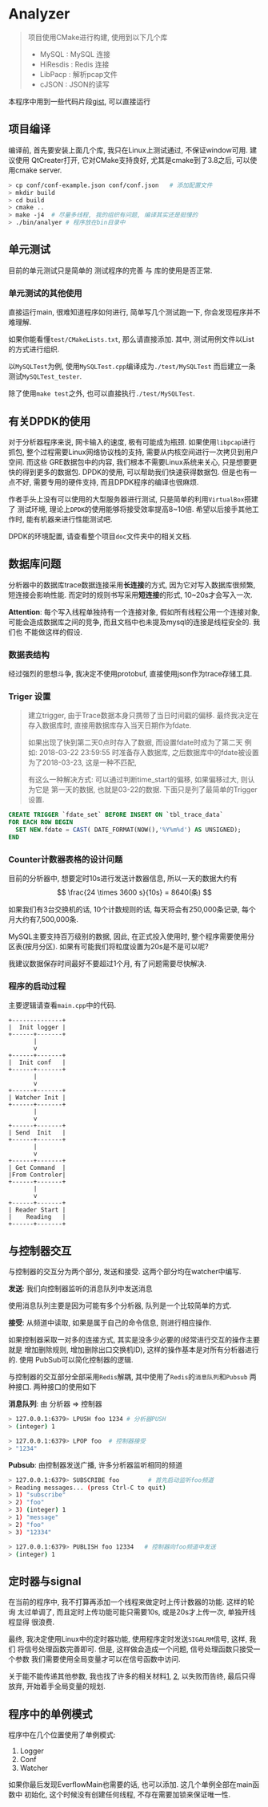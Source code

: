 # Analyzer

> 项目使用CMake进行构建, 使用到以下几个库
> * MySQL    : MySQL 连接
> * HiResdis : Redis 连接
> * LibPacp  : 解析pcap文件
> * cJSON    : JSON的读写


本程序中用到一些代码片段[gist][3], 可以直接运行

## 项目编译

编译前, 首先要安装上面几个库, 我只在Linux上测试通过, 不保证window可用. 建议使用
QtCreater打开, 它对CMake支持良好, 尤其是cmake到了3.8之后, 可以使用cmake server.

```bash
> cp conf/conf-example.json conf/conf.json   # 添加配置文件
> mkdir build
> cd build
> cmake ..
> make -j4  # 尽量多线程, 我的组织有问题, 编译其实还是挺慢的
> ./bin/analyer # 程序放在bin目录中
```


## 单元测试

目前的单元测试只是简单的 测试程序的完善 与 库的使用是否正常.

### 单元测试的其他使用

直接运行main, 很难知道程序如何进行, 简单写几个测试跑一下, 你会发现程序并不难理解.

如果你能看懂`test/CMakeLists.txt`, 那么请直接添加. 其中, 测试用例文件以List的方式进行组织.

以`MySQLTest`为例, 使用`MySQLTest.cpp`编译成为`./test/MySQLTest`
而后建立一条测试`MySQLTest_tester`.

除了使用`make test`之外, 也可以直接执行`./test/MySQLTest`.


## 有关DPDK的使用

  对于分析器程序来说, 网卡输入的速度, 极有可能成为瓶颈. 如果使用`libpcap`进行抓包,
整个过程需要Linux网络协议栈的支持, 需要从内核空间进行一次拷贝到用户空间. 而这些
GRE数据包中的内容, 我们根本不需要Linux系统来关心, 只是想要更快的得到更多的数据包.
DPDK的使用, 可以帮助我们快速获得数据包. 但是也有一点不好, 需要专用的硬件支持,
而且DPDK程序的编译也很麻烦.

  作者手头上没有可以使用的大型服务器进行测试, 只是简单的利用`VirtualBox`搭建了
测试环境, 理论上`DPDK`的使用能够将接受效率提高8~10倍. 希望以后接手其他工作时,
能有机器来进行性能测试吧.

  DPDK的环境配置, 请查看整个项目`doc`文件夹中的相关文档.


## 数据库问题

  分析器中的数据库trace数据连接采用**长连接**的方式, 因为它对写入数据库很频繁,
短连接会影响性能. 而定时的规则书写采用**短连接**的形式, 10~20s才会写入一次.

**Attention**: 每个写入线程单独持有一个连接对象, 假如所有线程公用一个连接对象,
可能会造成数据库之间的竞争, 而且文档中也未提及mysql的连接是线程安全的. 我们也
不能做这样的假设.


### 数据表结构

经过强烈的思想斗争, 我决定不使用protobuf, 直接使用json作为trace存储工具.

### Triger 设置

> 建立trigger, 由于Trace数据本身只携带了当日时间戳的偏移.
> 最终我决定在存入数据库时, 直接用数据库存入当天日期作为fdate.
>
>
> 如果出现了快到第二天0点时存入了数据, 而设置fdate时成为了第二天
>   例如: 2018-03-22 23:59:55 时准备存入数据库,
>     之后数据库中的fdate被设置为了2018-03-23, 这是一种不匹配,
>
> 有这么一种解决方式: 可以通过判断time_start的偏移, 如果偏移过大, 则认为它是
> 第一天的数据, 也就是03-22的数据. 下面只是列了最简单的Trigger设置.

```sql
CREATE TRIGGER `fdate_set` BEFORE INSERT ON `tbl_trace_data`
FOR EACH ROW BEGIN
  SET NEW.fdate = CAST( DATE_FORMAT(NOW(),'%Y%m%d') AS UNSIGNED);
END
```

### Counter计数器表格的设计问题

目前的分析器中, 想要定时10s进行发送计数器信息, 所以一天的数据大约有
$$
\frac{24 \times 3600 s}{10s} = 8640(条)
$$

如果我们有3台交换机的话, 10个计数规则的话, 每天将会有250,000条记录,
每个月大约有7,500,000条.

MySQL主要支持百万级别的数据, 因此, 在正式投入使用时,
整个程序需要使用分区表(按月分区). 如果有可能我们将粒度设置为20s是不是可以呢?

我建议数据保存时间最好不要超过1个月, 有了问题需要尽快解决. 


### 程序的启动过程

  主要逻辑请查看`main.cpp`中的代码.

```
+--------------+
|  Init logger |
+------+-------+
       |
       v
+------+-------+
|  Init conf   |
+------+-------+
       |
       v
+------+-------+
| Watcher Init |
+------+-------+
       |
       v
+------+-------+
| Send  Init   |
+------+-------+
       |
       v
+------+-------+
| Get Command  |
|From Controler|
+------+-------+
       |
       v
+------+-------+
| Reader Start |
|    Reading   |
+------+-------+
```


## 与控制器交互

与控制器的交互分为两个部分, 发送和接受. 这两个部分均在watcher中编写.

**发送**: 我们向控制器监听的消息队列中发送消息

使用消息队列主要是因为可能有多个分析器, 队列是一个比较简单的方式.


**接受**: 从频道中读取, 如果是属于自己的命令信息, 则进行相应操作.

如果控制器采取一对多的连接方式, 其实是没多少必要的(经常进行交互的操作主要就是
增加删除规则, 增加删除出口交换机ID), 这样的操作基本是对所有分析器进行的. 使用
PubSub可以简化控制器的逻辑.

与控制器的交互部分全部采用`Redis`解耦, 其中使用了`Redis`的`消息队列`和`Pubsub`
两种接口. 两种接口的使用如下

**消息队列**: 由 分析器 => 控制器

```bash
> 127.0.0.1:6379> LPUSH foo 1234 # 分析器PUSH
> (integer) 1

> 127.0.0.1:6379> LPOP foo  # 控制器接受
> "1234"
```

**Pubsub**: 由控制器发送广播, 许多分析器监听相同的频道

```bash
> 127.0.0.1:6379> SUBSCRIBE foo        # 首先启动监听foo频道 
> Reading messages... (press Ctrl-C to quit)
> 1) "subscribe"
> 2) "foo"
> 3) (integer) 1
> 1) "message"
> 2) "foo"
> 3) "12334"

> 127.0.0.1:6379> PUBLISH foo 12334   # 控制器向foo频道中发送
> (integer) 1
```

## 定时器与signal

在当前的程序中, 我不打算再添加一个线程来做定时上传计数器的功能. 这样的轮询
太过单调了, 而且定时上传功能可能只需要10s, 或是20s才上传一次, 单独开线程显得
很浪费.

最终, 我决定使用Linux中的定时器功能, 使用程序定时发送`SIGALRM`信号, 这样, 我们
将信号处理函数完善即可. 但是, 这样做会造成一个问题, 信号处理函数只接受一个参数
我们需要使用全局变量才可以在信号函数中访问.

关于能不能传递其他参数, 我也找了许多的相关材料[1][1], [2][2], 以失败而告终,
最后只得放弃, 开始着手全局变量的规划.

## 程序中的单例模式

程序中在几个位置使用了单例模式:
1. Logger
2. Conf
3. Watcher

如果你最后发现EverflowMain也需要的话, 也可以添加. 这几个单例全部在main函数中
初始化, 这个时候没有创建任何线程, 不存在需要加锁来保证唯一性.

[1]: https://stackoverflow.com/questions/5875318/is-there-anyway-to-pass-arguments-to-a-signal-handler
[2]: http://www.cplusplus.com/forum/unices/66284/
[3]: https://gist.github.com/corvofeng


